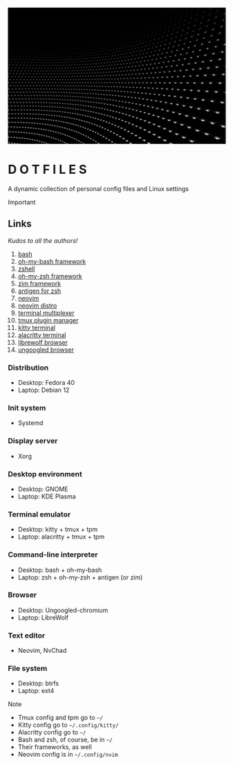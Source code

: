 ![](boliviainteligente-bv-frstOKKQ-unsplash.jpg)

# D O T F I L E S 

A dynamic collection of personal config files and Linux settings

> [!IMPORTANT]
> ## Links
> *Kudos to all the authors!*
> 1. [bash](https://www.gnu.org/software/bash/)
> 2. [oh-my-bash framework](https://ohmybash.nntoan.com/)
> 3. [zshell](https://www.zsh.org/)
> 4. [oh-my-zsh framework](https://ohmyz.sh/)
> 5. [zim framework](https://zimfw.sh/)
> 6. [antigen for zsh](https://github.com/zsh-users/antigen)
> 7. [neovim](https://neovim.io/)
> 8. [neovim distro](https://nvchad.com/)
> 9. [terminal multiplexer](https://github.com/tmux/tmux/wiki)
> 10. [tmux plugin manager](https://github.com/tmux-plugins/tpm)
> 11. [kitty terminal](https://sw.kovidgoyal.net/kitty/)
> 12. [alacritty terminal](https://alacritty.org/index.html)
> 13. [librewolf browser](https://librewolf.net/)
> 14. [ungoogled browser](https://github.com/ungoogled-software/ungoogled-chromium)


### Distribution

- Desktop: Fedora 40
- Laptop: Debian 12

### Init system

- Systemd

### Display server

- Xorg

### Desktop environment

- Desktop: GNOME
- Laptop: KDE Plasma

### Terminal emulator

- Desktop: kitty + tmux + tpm
- Laptop: alacritty + tmux + tpm

### Command-line interpreter 
- Desktop: bash + oh-my-bash
- Laptop: zsh + oh-my-zsh + antigen (or zim)

### Browser

- Desktop: Ungoogled-chromium
- Laptop: LibreWolf

### Text editor

- Neovim, NvChad

### File system

- Desktop: btrfs
- Laptop: ext4

> [!NOTE]
> - Tmux config and tpm go to `~/`
> - Kitty config go to `~/.config/kitty/`
> - Alacritty config go to `~/`
> - Bash and zsh, of course, be in `~/`
> - Their frameworks, as well
> - Neovim config is in `~/.config/nvim`
